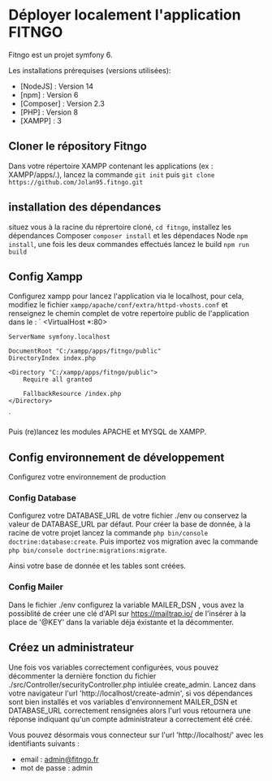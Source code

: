 # Déployer localement l'application FITNGO

Fitngo est un projet symfony 6.

Les installations prérequises (versions utilisées):
* [NodeJS] : Version 14 
* [npm] : Version 6
* [Composer] : Version 2.3
* [PHP] : Version 8
* [XAMPP] : 3

## Cloner le répository Fitngo

Dans votre répertoire XAMPP contenant les applications (ex : XAMPP/apps/.), 
lancez la commande `git init` puis `git clone https://github.com/Jolan95.fitngo.git`

## installation des dépendances
 situez vous à la racine du réprertoire cloné, `cd fitngo`, installez les dépendances Composer `composer install` et les dépendaces Node `npm install`, une fois les deux commandes effectués lancez le build `npm run build`
 
 ## Config Xampp
 Configurez xampp pour lancez l'application via le localhost, pour cela, modifiez le fichier `xampp/apache/conf/extra/httpd-vhosts.conf` et renseignez le chemin complet de votre repertoire public de l'application dans le <Vurtual Host> :
  `
  <VirtualHost *:80>
   
    ServerName symfony.localhost
   
    DocumentRoot "C:/xampp/apps/fitngo/public"
    DirectoryIndex index.php

    <Directory "C:/xampp/apps/fitngo/public">
        Require all granted

        FallbackResource /index.php
    </Directory>
</VirtualHost>
 `

Puis (re)lancez les modules APACHE et MYSQL de XAMPP.
  
## Config environnement de développement
  
  Configurez votre environnement de production 
  
  ### Config Database
  
  Configurez votre DATABASE_URL de votre fichier ./env ou conservez la valeur de DATABASE_URL par défaut.
  Pour créer la base de donnée, à la racine de votre projet lancez la commande `php bin/console doctrine:database:create`.
  Puis importez vos migration avec la commande `php bin/console doctrine:migrations:migrate`.
  
  Ainsi votre base de donnée et les tables sont créées.
  
  ### Config Mailer
  
  Dans le fichier ./env configurez la variable MAILER_DSN , vous avez la possiblité de créer une clé d'API sur <a>https://mailtrap.io/</a> de l'insérer à la place de '@KEY' dans la variable déja éxistante et la décommenter.
  
## Créez un administrateur
  
 Une fois vos variables correctement configurées, vous pouvez décommenter la dernière fonction du fichier ./src/Controller/securityController.php intiulée create_admin.
  Lancez dans votre navigateur l'url 'http://localhost/create-admin', si vos dépendances sont bien installés et vos variables d'environnement MAILER_DSN et DATABASE_URL correctement rensignées alors l'url vous retournera une réponse indiquant qu'un compte administrateur a correctement été créé.
  
  Vous pouvez désormais vous connecteur sur l'url 'http://localhost/' avec les identifiants suivants : 
  - email : admin@fitngo.fr
  - mot de passe : admin
  
  
  
  
  
  

